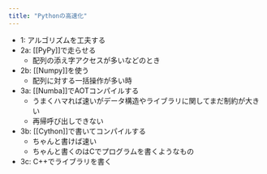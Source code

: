```yaml
---
title: "Pythonの高速化"
---
```


- 1: アルゴリズムを工夫する
- 2a: [[PyPy]]で走らせる
    - 配列の添え字アクセスが多いなどのとき
- 2b: [[Numpy]]を使う
    - 配列に対する一括操作が多い時
- 3a: [[Numba]]でAOTコンパイルする
    - うまくハマれば速いがデータ構造やライブラリに関してまだ制約が大きい
    - 再帰呼び出しできない
- 3b: [[Cython]]で書いてコンパイルする
    - ちゃんと書けば速い
    - ちゃんと書くのはCでプログラムを書くようなもの
- 3c: C++でライブラリを書く
